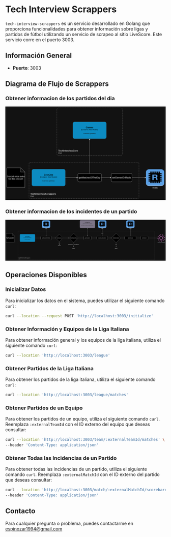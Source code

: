 # Tech Interview Scrappers

`tech-interview-scrappers` es un servicio desarrollado en Golang que proporciona funcionalidades para obtener información sobre ligas y partidos de fútbol utilizando un servicio de scrapeo al sitio LiveScore. Este servicio corre en el puerto 3003.

## Información General

- **Puerto**: 3003

## Diagrama de Flujo de Scrappers

### Obtener informacion de los partidos del dia
![Obtener Partidos del Dia](diagrams/games-of-the-day.png)

### Obtener informacion de los incidentes de un partido
![Incidentes del Partido](diagrams/incidents-flow.png)

## Operaciones Disponibles

### Inicializar Datos

Para inicializar los datos en el sistema, puedes utilizar el siguiente comando `curl`:

```bash
curl --location --request POST 'http://localhost:3003/initialize'
```

### Obtener Información y Equipos de la Liga Italiana

Para obtener información general y los equipos de la liga italiana, utiliza el siguiente comando `curl`:

```bash
curl --location 'http://localhost:3003/league'
```

### Obtener Partidos de la Liga Italiana

Para obtener los partidos de la liga italiana, utiliza el siguiente comando `curl`:

```bash
curl --location 'http://localhost:3003/league/matches'
```

### Obtener Partidos de un Equipo

Para obtener los partidos de un equipo, utiliza el siguiente comando `curl`. Reemplaza `:externalTeamId` con el ID externo del equipo que deseas consultar:

```bash
curl --location 'http://localhost:3003/team/:externalTeamId/matches' \
--header 'Content-Type: application/json'
```

### Obtener Todas las Incidencias de un Partido

Para obtener todas las incidencias de un partido, utiliza el siguiente comando `curl`. Reemplaza `:externalMatchId` con el ID externo del partido que deseas consultar:

```bash
curl --location 'http://localhost:3003/match/:externalMatchId/scorebard' \
--header 'Content-Type: application/json'
```

## Contacto

Para cualquier pregunta o problema, puedes contactarme en espinozar1994@gmail.com
